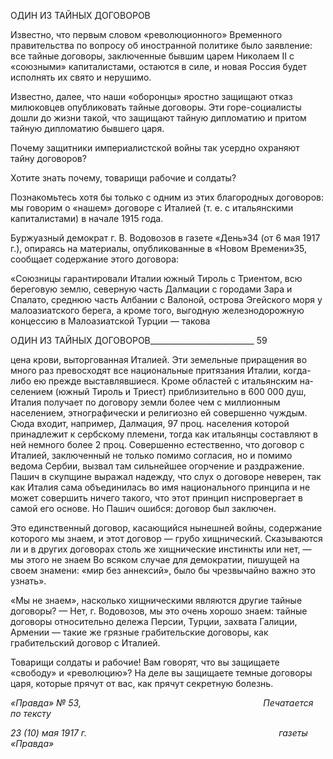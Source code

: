 ОДИН ИЗ ТАЙНЫХ ДОГОВОРОВ

Известно, что первым словом «революционного» Временного правительства по во­просу об иностранной политике было заявление: все тайные договоры, заключенные бывшим царем Николаем II с «союзными» капиталистами, остаются в силе, и новая Россия будет исполнять их свято и нерушимо.

Известно, далее, что наши «оборонцы» яростно защищают отказ милюковцев опуб­ликовать тайные договоры. Эти горе-социалисты дошли до жизни такой, что защищают тайную дипломатию и притом тайную дипломатию бывшего царя.

Почему защитники империалистской войны так усердно охраняют тайну договоров?

Хотите знать почему, товарищи рабочие и солдаты?

Познакомьтесь хотя бы только с одним из этих благородных договоров: мы говорим о «нашем» договоре с Италией (т. е. с итальянскими капиталистами) в начале 1915 го­да.

Буржуазный демократ г. В. Водовозов в газете «День»34 (от 6 мая 1917 г.), опираясь на материалы, опубликованные в «Новом Времени»35, сообщает содержание этого до­говора:

«Союзницы гарантировали Италии южный Тироль с Триентом, всю береговую землю, северную часть Далмации с городами Зара и Спалато, среднюю часть Албании с Валоной, острова Эгейского моря у малоазиатского берега, а кроме того, выгодную железнодорожную концессию в Малоазиатской Турции — такова

  

ОДИН ИЗ ТАЙНЫХ ДОГОВОРОВ__________________________ 59

цена крови, выторгованная Италией. Эти земельные приращения во много раз превосходят все нацио­нальные притязания Италии, когда-либо ею прежде выставлявшиеся. Кроме областей с итальянским на­селением (южный Тироль и Триест) приблизительно в 600 000 душ, Италия получает по договору земли более чем с миллионным населением, этнографически и религиозно ей совершенно чуждым. Сюда вхо­дит, например, Далмация, 97 проц. населения которой принадлежит к сербскому племени, тогда как итальянцы составляют в ней немного более 2 проц. Совершенно естественно, что договор с Италией, заключенный не только помимо согласия, но и помимо ведома Сербии, вызвал там сильнейшее огорче­ние и раздражение. Пашич в скупщине выражал надежду, что слух о договоре неверен, так как Италия сама объединилась во имя национального принципа и не может совершить ничего такого, что этот прин­цип ниспровергает в самой его основе. Но Пашич ошибся: договор был заключен.

Это единственный договор, касающийся нынешней войны, содержание которого мы знаем, и этот до­говор — грубо хищнический. Сказываются ли и в других договорах столь же хищнические инстинкты или нет, — мы этого не знаем Во всяком случае для демократии, пишущей на своем знамени: «мир без аннексий», было бы чрезвычайно важно это узнать».

«Мы не знаем», насколько хищническими являются другие тайные договоры? — Нет, г. Водовозов, мы это очень хорошо знаем: тайные договоры относительно дележа Персии, Турции, захвата Галиции, Армении — такие же грязные грабительские догово­ры, как грабительский договор с Италией.

Товарищи солдаты и рабочие! Вам говорят, что вы защищаете «свободу» и «рево­люцию»? На деле вы защищаете темные договоры царя, которые прячут от вас, как прячут секретную болезнь.

_«Правда» № 53,                                                                          Печатается по тексту_

_23 (10) мая 1917 г.                                                                              газеты «Правда»_